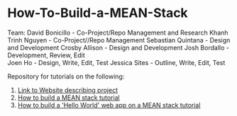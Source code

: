 # How-To-Build-a-MEAN-Stack

Team: 
David Bonicillo - Co-Project/Repo Management and Research
Khanh Trinh Nguyen - Co-Project//Repo Management
Sebastian Quintana - Design and Development
Crosby Allison - Design and Development
Josh Bordallo - Development, Review, Edit  
Joen Ho - Design, Write, Edit, Test
Jessica Sites - Outline, Write, Edit, Test 

Repository for tutorials on the following: 

1. [Link to Website describing project](https://caesarbonicillo.github.io/MeanStack/views/html/index.html)
2. [How to build a MEAN stack tutorial](https://docs.google.com/document/d/1m541e1Nkd5TquYAkNdu9SUT-apfWXNpNEg8abqUSinc/edit?usp=sharing)
3. [How to build a 'Hello World' web app on a MEAN stack tutorial](https://docs.google.com/document/d/1Kiya3Be_Vr8RRRSzGjg1xbi66RmqvZFONCvs6g9iPdc/edit?usp=sharing)

